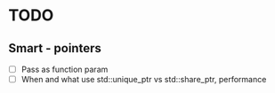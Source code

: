 # TODO

## Smart - pointers

- [ ] Pass as function param
- [ ] When and what use std::unique_ptr vs std::share_ptr, performance
